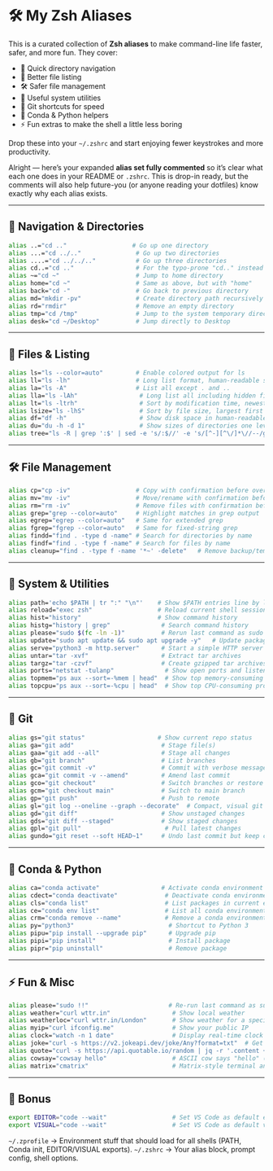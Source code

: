 # 🛠 My Zsh Aliases

This is a curated collection of **Zsh aliases** to make command-line life faster, safer, and more fun.
They cover:

* 📂 Quick directory navigation
* 📄 Better file listing
* 🛠 Safer file management
* 🔄 Useful system utilities
* 🐙 Git shortcuts for speed
* 🧪 Conda & Python helpers
* ⚡ Fun extras to make the shell a little less boring

Drop these into your `~/.zshrc` and start enjoying fewer keystrokes and more productivity.

Alright — here’s your expanded **alias set fully commented** so it’s clear what each one does in your README or `.zshrc`.
This is drop-in ready, but the comments will also help future-you (or anyone reading your dotfiles) know exactly why each alias exists.

---

## 📂 Navigation & Directories

```sh
alias ..="cd .."                  # Go up one directory
alias ...="cd ../.."               # Go up two directories
alias ....="cd ../../.."           # Go up three directories
alias cd..="cd .."                 # For the typo-prone "cd.." instead of "cd .."
alias ~="cd ~"                     # Jump to home directory
alias home="cd ~"                  # Same as above, but with "home"
alias back="cd -"                  # Go back to previous directory
alias md="mkdir -pv"               # Create directory path recursively and print created dirs
alias rd="rmdir"                   # Remove an empty directory
alias tmp="cd /tmp"                # Jump to the system temporary directory
alias desk="cd ~/Desktop"          # Jump directly to Desktop
```

---

## 📄 Files & Listing

```sh
alias ls="ls --color=auto"         # Enable colored output for ls
alias ll="ls -lh"                  # Long list format, human-readable sizes
alias la="ls -A"                   # List all except . and ..
alias lla="ls -lAh"                 # Long list all including hidden files
alias lt="ls -ltrh"                 # Sort by modification time, newest last
alias lsize="ls -lhS"               # Sort by file size, largest first
alias df="df -h"                    # Show disk space in human-readable format
alias du="du -h -d 1"               # Show sizes of directories one level deep
alias tree="ls -R | grep ':$' | sed -e 's/:$//' -e 's/[^-][^\/]*\//--/g' -e 's/^/   /'"  # Simulate "tree" command without installing it
```

---

## 🛠 File Management

```sh
alias cp="cp -iv"                  # Copy with confirmation before overwrite, verbose mode
alias mv="mv -iv"                  # Move/rename with confirmation before overwrite, verbose
alias rm="rm -iv"                  # Remove files with confirmation before delete, verbose
alias grep="grep --color=auto"     # Highlight matches in grep output
alias egrep="egrep --color=auto"   # Same for extended grep
alias fgrep="fgrep --color=auto"   # Same for fixed-string grep
alias findd="find . -type d -name" # Search for directories by name
alias findf="find . -type f -name" # Search for files by name
alias cleanup="find . -type f -name '*~' -delete"   # Remove backup/temp files ending with ~
```

---

## 🔄 System & Utilities

```sh
alias path='echo $PATH | tr ":" "\n"'    # Show $PATH entries line by line
alias reload="exec zsh"                  # Reload current shell session
alias hist="history"                     # Show command history
alias histg="history | grep"              # Search command history
alias please="sudo $(fc -ln -1)"          # Rerun last command as sudo
alias update="sudo apt update && sudo apt upgrade -y"   # Update packages (Debian/Ubuntu)
alias serve="python3 -m http.server"      # Start a simple HTTP server in current dir
alias untar="tar -xvf"                    # Extract tar archives
alias targz="tar -czvf"                   # Create gzipped tar archives
alias ports="netstat -tulanp"              # Show open ports and listening services
alias topmem="ps aux --sort=-%mem | head"  # Show top memory-consuming processes
alias topcpu="ps aux --sort=-%cpu | head"  # Show top CPU-consuming processes
```

---

## 🐙 Git

```sh
alias gs="git status"                    # Show current repo status
alias ga="git add"                        # Stage file(s)
alias gaa="git add --all"                 # Stage all changes
alias gb="git branch"                     # List branches
alias gc="git commit -v"                  # Commit with verbose message editing
alias gca="git commit -v --amend"         # Amend last commit
alias gco="git checkout"                  # Switch branches or restore files
alias gcm="git checkout main"             # Switch to main branch
alias gp="git push"                       # Push to remote
alias gl="git log --oneline --graph --decorate"  # Compact, visual git log
alias gd="git diff"                       # Show unstaged changes
alias gds="git diff --staged"             # Show staged changes
alias gpl="git pull"                       # Pull latest changes
alias gundo="git reset --soft HEAD~1"     # Undo last commit but keep changes staged
```

---

## 🧪 Conda & Python

```sh
alias ca="conda activate"                 # Activate conda environment
alias cdect="conda deactivate"             # Deactivate conda environment
alias cls="conda list"                     # List packages in current env
alias ce="conda env list"                  # List all conda environments
alias crm="conda remove --name"            # Remove a conda environment (usage: crm envname --all)
alias py="python3"                          # Shortcut to Python 3
alias pipu="pip install --upgrade pip"      # Upgrade pip
alias pipi="pip install"                    # Install package
alias pipr="pip uninstall"                  # Remove package
```

---

## ⚡ Fun & Misc

```sh
alias please="sudo !!"                      # Re-run last command as sudo (bash-style)
alias weather="curl wttr.in"                 # Show local weather
alias weatherloc="curl wttr.in/London"       # Show weather for a specific location
alias myip="curl ifconfig.me"                # Show your public IP
alias clock="watch -n 1 date"                # Display real-time clock
alias joke="curl -s https://v2.jokeapi.dev/joke/Any?format=txt"  # Get a random joke
alias quote="curl -s https://api.quotable.io/random | jq -r '.content + \" — \" + .author'" # Get random quote
alias cowsay="cowsay hello"                  # ASCII cow says "hello" (needs cowsay)
alias matrix="cmatrix"                       # Matrix-style terminal animation (needs cmatrix)
```

---

## 🎁 Bonus

```sh
export EDITOR="code --wait"                  # Set VS Code as default editor
export VISUAL="code --wait"                  # Set VS Code as default visual editor
```


`~/.zprofile` → Environment stuff that should load for all shells (PATH, Conda init, EDITOR/VISUAL exports).
`~/.zshrc` → Your alias block, prompt config, shell options.
